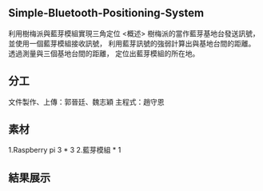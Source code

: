 ## Simple-Bluetooth-Positioning-System
利用樹梅派與藍芽模組實現三角定位
<概述>
樹梅派的當作藍芽基地台發送訊號，
並使用一個藍芽模組接收訊號，
利用藍芽訊號的強弱計算出與基地台間的距離。
透過測量與三個基地台間的距離，
定位出藍芽模組的所在地。

## 分工
文件製作、上傳：郭晉廷、魏志穎
主程式：趙守恩

## 素材
1.Raspberry pi 3 * 3
2.藍芽模組 * 1

## 結果展示
